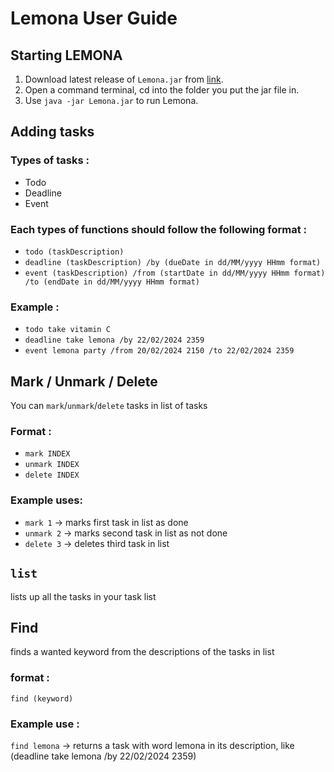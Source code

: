 # Lemona User Guide

## Starting LEMONA

1. Download latest release of `Lemona.jar` from [link](https://github.com/Howlong11/ip).
2. Open a command terminal, cd into the folder you put the jar file in.
3. Use `java -jar Lemona.jar` to run Lemona.

## Adding tasks

### Types of tasks :
- Todo
- Deadline
- Event

### Each types of functions should follow the following format :
- `todo (taskDescription)`
- `deadline (taskDescription) /by (dueDate in dd/MM/yyyy HHmm format)`
- `event (taskDescription) /from (startDate in dd/MM/yyyy HHmm format) /to (endDate in dd/MM/yyyy HHmm format)`

### Example : 
- `todo take vitamin C`
- `deadline take lemona /by 22/02/2024 2359`
- `event lemona party /from 20/02/2024 2150 /to 22/02/2024 2359`

## Mark / Unmark / Delete

You can `mark`/`unmark`/`delete` tasks in list of tasks

### Format : 
- `mark INDEX`
- `unmark INDEX`
- `delete INDEX`

### Example uses:
- `mark 1`  -> marks first task in list as done
- `unmark 2` -> marks second task in list as not done
- `delete 3` -> deletes third task in list


## `list`

lists up all the tasks in your task list

## Find

finds a wanted keyword from the descriptions of the tasks in list

### format : 
`find (keyword)`

### Example use :
`find lemona` -> returns a task with word lemona in its description, like (deadline take lemona /by 22/02/2024 2359)
